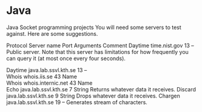 # Java
Java Socket programming projects
You will need some servers to test against. Here are some suggestions.

Protocol	Server name	Port	Arguments	Comment
Daytime	time.nist.gov	13	–	
Public server. Note that this server has limitations
for how frequently you can query it (at most once 
every four seconds). 

Daytime	java.lab.ssvl.kth.se	13	–	
Whois	whois.iis.se	43	Name 	
Whois	whois.internic.net	43	Name	
Echo	java.lab.ssvl.kth.se	7	String	 Returns whatever data it receives. 
Discard	java.lab.ssvl.kth.se	9	String	 Drops whatever data it receives.
Chargen	java.lab.ssvl.kth.se	19	– Generates stream of characters.

